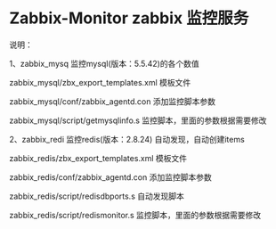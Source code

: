 # Zabbix-Monitor zabbix 监控服务


说明：

1、zabbix_mysq									监控mysql(版本：5.5.42)的各个数值

   zabbix_mysql/zbx_export_templates.xml		模板文件

   zabbix_mysql/conf/zabbix_agentd.con			添加监控脚本参数

   zabbix_mysql/script/getmysqlinfo.s			监控脚本，里面的参数根据需要修改


2、zabbix_redi									监控redis(版本：2.8.24) 自动发现，自动创建items

   zabbix_redis/zbx_export_templates.xml		模板文件

   zabbix_redis/conf/zabbix_agentd.con			添加监控脚本参数
    
   zabbix_redis/script/redisdbports.s			自动发现脚本

   zabbix_redis/script/redismonitor.s			监控脚本，里面的参数根据需要修改

